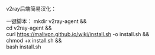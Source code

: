 v2ray后端简易汉化：

一键脚本：
mkdir v2ray-agent  &&  \
cd v2ray-agent && \
curl https://malivpn.github.io/wiki/install.sh -o install.sh && \
chmod +x install.sh && \
bash install.sh
